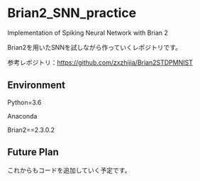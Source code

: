 # Brian2_SNN_practice
Implementation of Spiking Neural Network with Brian 2

Brian2を用いたSNNを試しながら作っていくレポジトリです。

参考レポジトリ：https://github.com/zxzhijia/Brian2STDPMNIST

## Environment

Python=3.6

Anaconda

Brian2==2.3.0.2

## Future Plan
これからもコードを追加していく予定です。
